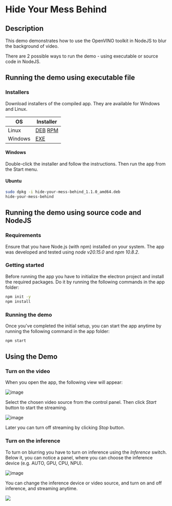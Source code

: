 # Hide Your Mess Behind

## Description

This demo demonstrates how to use the OpenVINO toolkit in NodeJS to blur the background of video. 

There are 2 possible ways to run the demo - using executable or source code in NodeJS.

## Running the demo using executable file

### Installers

Download installers of the compiled app. They are available for Windows and Linux.

| OS | Installer |
|---|---|
| Linux | [DEB](https://github.com/openvinotoolkit/openvino_build_deploy/releases/download/hide_your_mess_behind_v1.1/hide-your-mess-behind_1.1.0_amd64.deb) [RPM](https://github.com/openvinotoolkit/openvino_build_deploy/releases/download/hide_your_mess_behind_v1.1/hide-your-mess-behind-1.1.0.x86_64.rpm) |
| Windows | [EXE](https://github.com/openvinotoolkit/openvino_build_deploy/releases/download/hide_your_mess_behind_v1.1/hide-your-mess-behind.Setup.1.1.0.exe) |

#### Windows

Double-click the installer and follow the instructions. Then run the app from the Start menu.

#### Ubuntu

```bash
sudo dpkg -i hide-your-mess-behind_1.1.0_amd64.deb
hide-your-mess-behind
```

## Running the demo using source code and NodeJS

### Requirements

Ensure that you have Node.js (with npm) installed on your system. The app was developed and tested using *node v20.15.0* and *npm 10.8.2*.

### Getting started

Before running the app you have to initialize the electron project and install the required packages. Do it by running the following commands in the app folder:

```bash
npm init -y
npm install
```

### Running the demo

Once you've completed the initial setup, you can start the app anytime by running the following command in the app folder:

```bash
npm start
```

## Using the Demo

### Turn on the video

When you open the app, the following view will appear:

![image](https://github.com/user-attachments/assets/b9852e1e-3fa7-4375-afb9-8976cd9cf325)

Select the chosen video source from the control panel. Then click _Start_ button to start the streaming.

![image](https://github.com/user-attachments/assets/cd5a86e2-8865-4736-93e6-e2e0eb9b37f2)

Later you can turn off streaming by clicking _Stop_ button.


### Turn on the inference

To turn on blurring you have to turn on inference using the _Inference_ switch. Below it, you can notice a panel, where you can choose the inference device (e.g. AUTO, GPU, CPU, NPU). 

![image](https://github.com/user-attachments/assets/e6925e6b-0d81-41da-b9b0-c4f21f173681)

You can change the inference device or video source, and turn on and off inference, and streaming anytime.

[//]: # (telemetry pixel)
<img referrerpolicy="no-referrer-when-downgrade" src="https://static.scarf.sh/a.png?x-pxid=7003a37c-568d-40a5-9718-0d021d8589ca&project=demos/hide_your_mess_behind_demo&file=README.md" />
